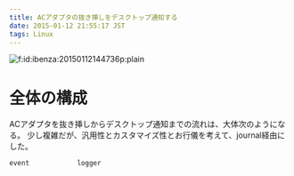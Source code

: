 ```yaml
---
title: ACアダプタの抜き挿しをデスクトップ通知する
date: 2015-01-12 21:55:17 JST
tags: Linux
---
```


<span itemscope itemtype="http://schema.org/Photograph"><img src="//cdn-ak.f.st-hatena.com/images/fotolife/i/ibenza/20150112/20150112144736.png" alt="f:id:ibenza:20150112144736p:plain" title="f:id:ibenza:20150112144736p:plain" class="hatena-fotolife" itemprop="image"></span>

# 全体の構成

ACアダプタを抜き挿しからデスクトップ通知までの流れは、大体次のようになる。
少し複雑だが、汎用性とカスタマイズ性とお行儀を考えて、journal経由にした。

```
event            logger
```

